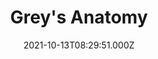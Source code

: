 ---
title: "Grey's Anatomy"
year: 2005
date: 2021-10-13T08:29:51.000Z
permalink: /almanac/tv/2021-10-13-greys-anatomy/index.html
season: 1-17
rating: 3
---